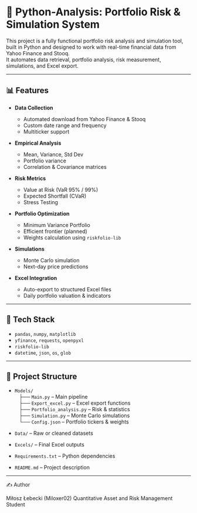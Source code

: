 # 🧠 Python-Analysis: Portfolio Risk & Simulation System

This project is a fully functional portfolio risk analysis and simulation tool, built in Python and designed to work with real-time financial data from Yahoo Finance and Stooq.  
It automates data retrieval, portfolio analysis, risk measurement, simulations, and Excel export.

---

## 📊 Features

- **Data Collection**
  - Automated download from Yahoo Finance & Stooq
  - Custom date range and frequency
  - Multiticker support

- **Empirical Analysis**
  - Mean, Variance, Std Dev
  - Portfolio variance
  - Correlation & Covariance matrices

- **Risk Metrics**
  - Value at Risk (VaR 95% / 99%)
  - Expected Shortfall (CVaR)
  - Stress Testing

- **Portfolio Optimization**
  - Minimum Variance Portfolio
  - Efficient frontier (planned)
  - Weights calculation using `riskfolio-lib`

- **Simulations**
  - Monte Carlo simulation
  - Next-day price predictions

- **Excel Integration**
  - Auto-export to structured Excel files
  - Daily portfolio valuation & indicators

---

## 🧪 Tech Stack

- `pandas`, `numpy`, `matplotlib`
- `yfinance`, `requests`, `openpyxl`
- `riskfolio-lib`
- `datetime`, `json`, `os`, `glob`

---

## 📁 Project Structure

- `Models/`  
  &nbsp;&nbsp; ├── `Main.py` – Main pipeline  
  &nbsp;&nbsp; ├── `Export_excel.py` – Excel export functions  
  &nbsp;&nbsp; ├── `Portfolio_analysis.py` – Risk & statistics  
  &nbsp;&nbsp; ├── `Simulation.py` – Monte Carlo simulations  
  &nbsp;&nbsp; └── `Config.json` – Portfolio tickers & weights

- `Data/` – Raw or cleaned datasets  
- `Excels/` – Final Excel outputs  
- `Requirements.txt` – Python dependencies  
- `README.md` – Project description

---

✍️ Author

Miłosz Łebecki (Miloxer02)
Quantitative Asset and Risk Management Student
